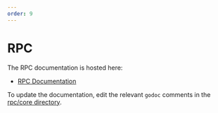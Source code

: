 ```yaml
---
order: 9
---
```


# RPC

The RPC documentation is hosted here:

- [RPC Documentation](https://docs.cometbft.com/v0.34/rpc)

To update the documentation, edit the relevant `godoc` comments in the [rpc/core directory](https://github.com/cometbft/cometbft/blob/v0.34.x/rpc/core).
